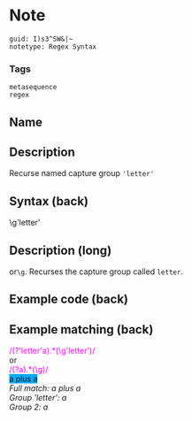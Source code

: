 # Note
```
guid: I)s3^SW&|~
notetype: Regex Syntax
```

### Tags
```
metasequence
regex
```

## Name


## Description
Recurse named capture group <code>'letter'</code>

## Syntax (back)
<div><div>\g'letter'</div></div>

## Description (long)
or<code>\g<letter></code>.
Recurses the capture group called <code>letter</code>.

## Example code (back)


## Example matching (back)
<div><font color="#ff00ff">/(?'letter'a).*(\g'letter')/ </font></div><div>or<font color="#ff00ff"> </font></div><div><span style="color: rgb(255, 0, 255);">/(?<letter>a).*(\g<letter>)/</span></div><div>
</div><div><div><span style="background-color: rgb(0, 170, 255);">a plus a</span></div></div><div>
</div><div><i>Full match: a plus a</i></div><div><i>Group 'letter': a</i></div><div><i>Group 2: a</i></div>
